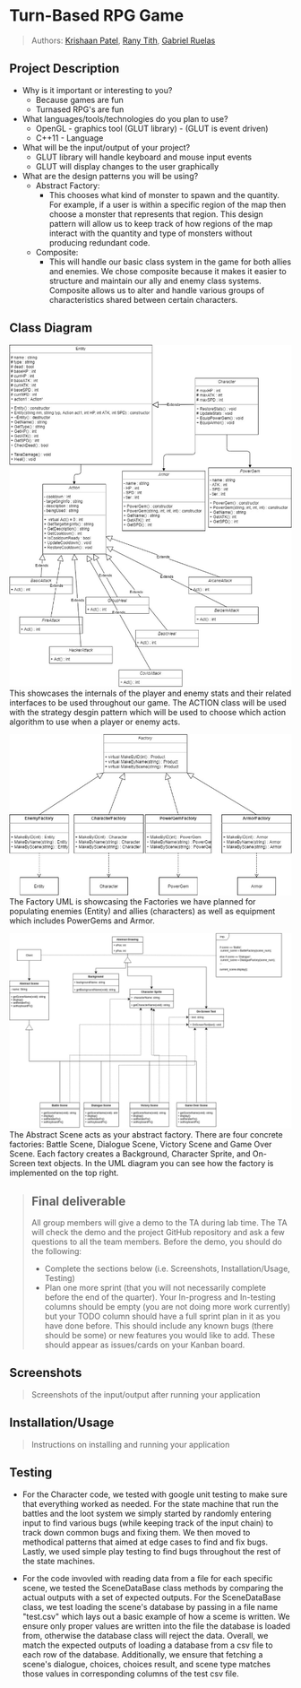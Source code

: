 # Turn-Based RPG Game

 > Authors: [Krishaan Patel](https://github.com/kpate135), [Rany Tith](https://github.com/ranyishere), [Gabriel Ruelas](https://github.com/FeistierMage-Gabe)

## Project Description
* Why is it important or interesting to you?
  * Because games are fun
  * Turnased RPG's are fun
* What languages/tools/technologies do you plan to use?
  * OpenGL - graphics tool (GLUT library) - (GLUT is event driven)
  * C++11 - Language
* What will be the input/output of your project?
  * GLUT library will handle keyboard and mouse input events
  * GLUT will display changes to the user graphically
* What are the design patterns you will be using? 
   * Abstract Factory:
     * This chooses what kind of monster to spawn and the quantity. For example, if a user is within a specific region of the map then choose a monster that represents that region. This design pattern will allow us to keep track of how regions of the map interact with the quantity and type of monsters without producing redundant code.
  * Composite:
    * This will handle our basic class system in the game for both allies and enemies. We chose composite because it makes it easier to structure and maintain our ally and enemy class systems. Composite allows us to alter and handle various groups of characteristics shared between certain characters.
 
## Class Diagram
![uml1](ClassUML.jpg "ClassUML")
This showcases the internals of the player and enemy stats and their related interfaces to be used throughout our game. 
The ACTION class will be used with the strategy desgin pattern which will be used to choose which action algorithm to use when a player or enemy acts.

![uml1](FactoryUML.jpg "FactoryUML")
The Factory UML is showcasing the Factories we have planned for populating enemies (Entity) and allies (characters) as well as equipment which includes PowerGems and Armor.

![uml2](Scenes.jpg "Scenes")
The Abstract Scene acts as your abstract factory. There are four concrete factories: Battle Scene, Dialogue Scene, Victory Scene and Game Over Scene.
Each factory creates a Background, Character Sprite, and On-Screen text objects. In the UML diagram you can see how the factory is implemented on
the top right.


 > ## Final deliverable
 > All group members will give a demo to the TA during lab time. The TA will check the demo and the project GitHub repository and ask a few questions to all the team members. 
 > Before the demo, you should do the following:
 > * Complete the sections below (i.e. Screenshots, Installation/Usage, Testing)
 > * Plan one more sprint (that you will not necessarily complete before the end of the quarter). Your In-progress and In-testing columns should be empty (you are not doing more work currently) but your TODO column should have a full sprint plan in it as you have done before. This should include any known bugs (there should be some) or new features you would like to add. These should appear as issues/cards on your Kanban board. 
 
 ## Screenshots
 > Screenshots of the input/output after running your application
 ## Installation/Usage
 > Instructions on installing and running your application
 ## Testing
* For the Character code, we tested with google unit testing to make sure that everything worked as needed. For the state machine that run the battles and the loot system we simply started by randomly entering input to find various bugs (while keeping track of the input chain) to track down common bugs and fixing them. We then moved to methodical patterns that aimed at edge cases to find and fix bugs. Lastly, we used simple play testing to find bugs throughout the rest of the state machines.
 
* For the code invovled with reading data from a file for each specific scene, we tested the SceneDataBase class methods by comparing the actual outputs with a set of expected outputs. For the SceneDataBase class, we test loading the scene's database by passing in a file name "test.csv" which lays out a basic example of how a sceme is written. We ensure only proper values are written into the file the database is loaded from, otherwise the database class will reject the data. Overall, we match the expected outputs of loading a database from a csv file to each row of the database. Additionally, we ensure that fetching a scene's dialogue, choices, choices result, and scene type matches those values in corresponding columns of the test csv file. 
